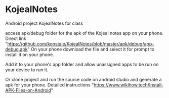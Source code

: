 # KojealNotes
Android project KojealNotes for class


access apk/debug folder for the apk of the Kojeal notes app on your phone.
Direct link "https://github.com/konstale/KojealNotes/blob/master/apk/debug/app-debug.apk"
On your phone download the file and select it for prompt to install it on your phone.

Add it to your phone's app folder and allow unassigned apps to be run on your device to run it.

Or clone project and run the source code on android studio and generate a apk for your phone.
Detailed instructions "https://www.wikihow.tech/Install-APK-Files-on-Android"
